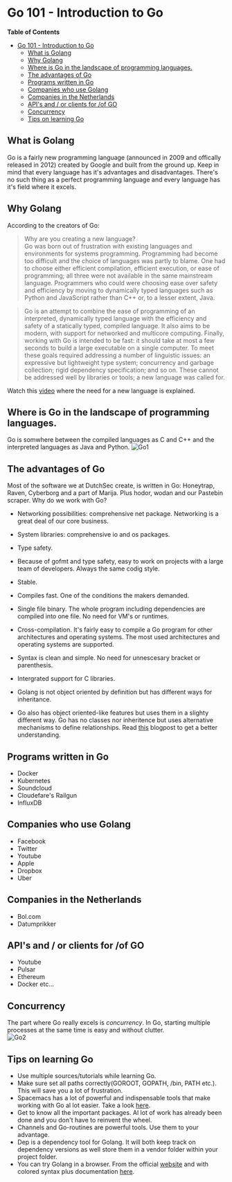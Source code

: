 # Go 101 - Introduction to Go
<!-- markdown-toc start - Don't edit this section. Run M-x markdown-toc-refresh-toc -->
**Table of Contents**

- [Go 101 - Introduction to Go](#go-101---introduction-to-go)
    - [What is Golang](#what-is-golang)
    - [Why Golang](#why-golang)
    - [Where is Go in the landscape of programming languages.](#where-is-go-in-the-landscape-of-programming-languages)
    - [The advantages of Go](#the-advantages-of-go)
    - [Programs written in Go](#programs-written-in-go)
    - [Companies who use Golang](#companies-who-use-golang)
    - [Companies in the Netherlands](#companies-in-the-netherlands)
    - [API's and / or clients for /of GO](#apis-and--or-clients-for-of-go)
    - [Concurrency](#concurrency)
    - [Tips on learning Go](#tips-on-learning-go)

<!-- markdown-toc end -->


## What is Golang
Go is a fairly new programming language (announced in 2009 and offically released in 2012) created by Google and built from the ground up.
Keep in mind that every language has it's advantages and disadvantages. There's no such thing as a perfect programming language and every language has it's field where it excels.

## Why Golang
According to the creators of Go:
> Why are you creating a new language?  
> Go was born out of frustration with existing languages and environments for systems programming. Programming had become too difficult and the choice of languages was partly to blame. One had to choose either efficient compilation, efficient execution, or ease of programming; all three were not available in the same mainstream language. Programmers who could were choosing ease over safety and efficiency by moving to dynamically typed languages such as Python and JavaScript rather than C++ or, to a lesser extent, Java.  

> Go is an attempt to combine the ease of programming of an interpreted, dynamically typed language with the efficiency and safety of a statically typed, compiled language. It also aims to be modern, with support for networked and multicore computing. Finally, working with Go is intended to be fast: it should take at most a few seconds to build a large executable on a single computer. To meet these goals required addressing a number of linguistic issues: an expressive but lightweight type system; concurrency and garbage collection; rigid dependency specification; and so on. These cannot be addressed well by libraries or tools; a new language was called for.  

Watch this [video](https://www.youtube.com/watch?v=5bYO60-qYOI&feature=youtu.be&t=3m6s) where the need for a new language is explained. 

## Where is Go in the landscape of programming languages.
Go is somwhere between the compiled languages as C and C++ and the interpreted languages as Java and Python.
![Go1](file:///Users/ivodev/go/src/summerschool/go01.png)

## The advantages of Go

Most of the software we at DutchSec create, is written in Go: Honeytrap, Raven, Cyberborg and a part of Marija. Plus hodor, wodan and our Pastebin scraper.
Why do we work with Go?
* Networking possibilities: comprehensive net package. Networking is a great deal of our core business.
* System libraries: comprehensive io and os packages. 
* Type safety.
* Because of gofmt and type safety, easy to work on projects with a large team of developers. Always the same codig style.
* Stable.
* Compiles fast. One of the conditions the makers demanded.
* Single file binary. The whole program including dependencies are compiled into one file. No need for VM's or runtimes.

* Cross-compilation. It's fairly easy to compile a Go program for other architectures and operating systems. The most used architectures and operating systems are supported.
* Syntax is clean and simple. No need for unnescesary bracket or parenthesis.
* Intergrated support for C libraries.
* Golang is not object oriented by definition but has different ways for inheritance.  
* Go also has object oriented-like features but uses them in a slighty different way. Go has no classes nor inheritence but uses alternative mechanisms to define relationships. Read [this](http://spf13.com/post/is-go-object-oriented/) blogpost to get a better understanding. 
  
## Programs written in Go
* Docker
* Kubernetes
* Soundcloud
* Cloudefare's Railgun
* InfluxDB

## Companies who use Golang
* Facebook
* Twitter
* Youtube
* Apple
* Dropbox
* Uber  

## Companies in the Netherlands
* Bol.com
* Datumprikker

## API's and / or clients for /of GO 
* Youtube
* Pulsar
* Ethereum
* Docker
etc...

## Concurrency
The part where Go really excels is _concurrency_. In Go, starting multiple processes at the same time is easy and without clutter.  
![Go2](file:///Users/ivodev/go/src/summerschool/go02.png)  

## Tips on learning Go
* Use multiple sources/tutorials while learning Go.
* Make sure set all paths correctly(GOROOT, GOPATH, /bin, PATH etc.). This will save you a lot of frustration.
* Spacemacs has a lot of powerful and indispensable tools that make working with Go al lot easier. Take a look [here](https://github.com/syl20bnr/spacemacs/tree/master/layers/%2Blang/go).
* Get to know all the important packages. Al lot of work has already been done and you don't have to reinvent the wheel.
* Channels and Go-routines are powerful tools. Use them to your advantage.
* Dep is a dependency tool for Golang. It will both keep track on dependency versions as well store them in a vendor folder within your project folder. 
* You can try Golang in a browser. From the official [website](https://play.golang.org/) and with colored syntax plus documentation [here](https://goplay.space/).

